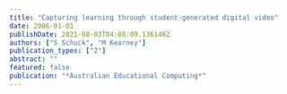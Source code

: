 ```yaml
---
title: "Capturing learning through student-generated digital video"
date: 2006-01-01
publishDate: 2021-08-03T04:08:09.136148Z
authors: ["S Schuck", "M Kearney"]
publication_types: ["2"]
abstract: ""
featured: false
publication: "*Australian Educational Computing*"
---
```


